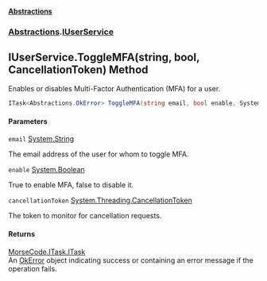 #### [Abstractions](../../index.md 'index')
### [Abstractions](../index.md 'Abstractions').[IUserService](index.md 'Abstractions\.IUserService')

## IUserService\.ToggleMFA\(string, bool, CancellationToken\) Method

Enables or disables Multi\-Factor Authentication \(MFA\) for a user\.

```csharp
ITask<Abstractions.OkError> ToggleMFA(string email, bool enable, System.Threading.CancellationToken cancellationToken);
```
#### Parameters

<a name='Abstractions.IUserService.ToggleMFA(string,bool,System.Threading.CancellationToken).email'></a>

`email` [System\.String](https://learn.microsoft.com/en-us/dotnet/api/system.string 'System\.String')

The email address of the user for whom to toggle MFA\.

<a name='Abstractions.IUserService.ToggleMFA(string,bool,System.Threading.CancellationToken).enable'></a>

`enable` [System\.Boolean](https://learn.microsoft.com/en-us/dotnet/api/system.boolean 'System\.Boolean')

True to enable MFA, false to disable it\.

<a name='Abstractions.IUserService.ToggleMFA(string,bool,System.Threading.CancellationToken).cancellationToken'></a>

`cancellationToken` [System\.Threading\.CancellationToken](https://learn.microsoft.com/en-us/dotnet/api/system.threading.cancellationtoken 'System\.Threading\.CancellationToken')

The token to monitor for cancellation requests\.

#### Returns
[MorseCode\.ITask\.ITask](https://learn.microsoft.com/en-us/dotnet/api/morsecode.itask.itask 'MorseCode\.ITask\.ITask')  
An [OkError](../OkError/index.md 'Abstractions\.OkError') object indicating success or containing an error message if the operation fails\.